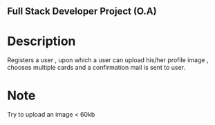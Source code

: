 ## Full Stack Developer Project (O.A)

# Description
Registers a user , upon which a user can upload his/her profile image , chooses multiple cards and a confirmation mail is sent to user.

# Note
Try to upload an image < 60kb
